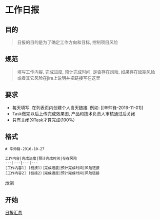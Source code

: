 # 工作日报

## 目的
  > 日报的目的是为了确定工作方向和目标, 控制项目风险

## 规范
  > 填写工作内容, 完成进度, 预计完成时间, 是否存在风险, 如果存在延期风险或者其它风险在jira上说明并把链接写在这里

## 要求
* 每天填写. 在列表页内创建个人当天链接. 例如: [[辛帅锋-2016-11-01]]
* Task做完以后上传完成效果图, 产品和技术负责人审核通过后关闭
* 只有关闭的Task才算完成(100%)

## 格式

```
# 辛帅锋-2016-10-27

工作内容|完成进度|预计完成时间|存在风险
---|---|---|---
[工作内容1] (链接1)|完成进度|预计完成时间|风险链接
[工作内容2] (链接2)|完成进度|预计完成时间|风险链接

```
[示例](https://github.com/chuanjiabao1981/DailyReport/wiki/%E6%97%A5%E6%8A%A5%E7%A4%BA%E4%BE%8B)

## 开始

[日报汇总](https://github.com/chuanjiabao1981/DailyReport/wiki/%E6%97%A5%E6%8A%A5%E6%B1%87%E6%80%BB)

